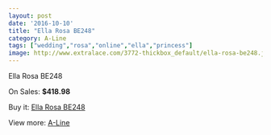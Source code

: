 ```yaml
---
layout: post
date: '2016-10-10'
title: "Ella Rosa BE248"
category: A-Line
tags: ["wedding","rosa","online","ella","princess"]
image: http://www.extralace.com/3772-thickbox_default/ella-rosa-be248.jpg
---
```

Ella Rosa BE248

On Sales: **$418.98**
<a href="https://www.extralace.com/a-line/1777-ella-rosa-be248.html"><amp-img layout="responsive" width="600" height="600" src="//www.extralace.com/3772-thickbox_default/ella-rosa-be248.jpg" alt="Ella Rosa BE248 0" /></a>
<a href="https://www.extralace.com/a-line/1777-ella-rosa-be248.html"><amp-img layout="responsive" width="600" height="600" src="//www.extralace.com/3773-thickbox_default/ella-rosa-be248.jpg" alt="Ella Rosa BE248 1" /></a>
<a href="https://www.extralace.com/a-line/1777-ella-rosa-be248.html"><amp-img layout="responsive" width="600" height="600" src="//www.extralace.com/3774-thickbox_default/ella-rosa-be248.jpg" alt="Ella Rosa BE248 2" /></a>

Buy it: [Ella Rosa BE248](https://www.extralace.com/a-line/1777-ella-rosa-be248.html "Ella Rosa BE248")

View more: [A-Line](https://www.extralace.com/2-a-line "A-Line")